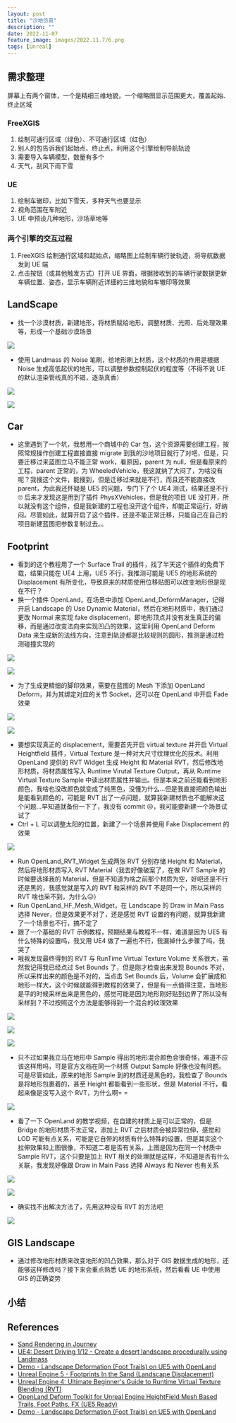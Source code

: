 ```yaml
---
layout: post
title: "沙地仿真"
description: ""
date: 2022-11-07
feature_image: images/2022.11.7/6.png
tags: [Unreal]
---
```


<!--more-->

## 需求整理

屏幕上有两个窗体，一个是精细三维地貌，一个缩略图显示范围更大，覆盖起始、终止区域

### FreeXGIS

1. 绘制可通行区域（绿色）、不可通行区域（红色）
2. 别人的包告诉我们起始点、终止点，利用这个引擎绘制导航轨迹
3. 需要导入车辆模型，数量有多个
4. 天气，刮风下雨下雪
   
### UE

1. 绘制车辙印，比如下雪天，多种天气也要显示
2. 视角范围在车附近
3. UE 中预设几种地形，沙场草地等
   
### 两个引擎的交互过程

1. FreeXGIS 绘制通行区域和起始点，缩略图上绘制车辆行驶轨迹，将导航数据发到 UE 端
2. 点击按钮（或其他触发方式）打开 UE 界面，根据接收到的车辆行驶数据更新车辆位置、姿态，显示车辆附近详细的三维地貌和车辙印等效果

## LandScape

- 找一个沙漠材质，新建地形，将材质赋给地形，调整材质、光照、后处理效果等，形成一个基础沙漠场景

![](../images/2022.11.7/0.png)

- 使用 Landmass 的 Noise 笔刷，给地形刷上材质，这个材质的作用是根据 Noise 生成高低起伏的地形，可以调整参数控制起伏的程度等（不得不说 UE 的默认渲染管线真的不错，逐渐真香）

![](../images/2022.11.7/1.png)

![](../images/2022.11.7/2.png)

## Car

- 这里遇到了一个坑，我想用一个商城中的 Car 包，这个资源需要创建工程，按照常规操作创建工程直接直接 migrate 到我的沙地项目就行了对吧，但是，只要迁移过来蓝图立马不能正常 work，看原因，parent 为 null，但是看原来的工程，parent 正常的，为 WheeledVehicle，我这就纳了大闷了，为啥没有呢？我搜这个文件，能搜到，但是迁移过来就是不行，而且还不能直接改 parent，为此我还怀疑是 UE5 的问题，专门下了个 UE4 测试，结果还是不行🙄 后来才发现这是用到了插件 PhysXVehicles，但是我的项目 UE 没打开，所以就没有这个组件，但是我新建的工程也没开这个组件，却能正常运行，好纳闷。尽管如此，就算开启了这个插件，还是不能正常迁移，只能自己在自己的项目新建蓝图把参数复制过去。。

## Footprint

- 看到的这个教程用了一个 Surface Trail 的插件，找了半天这个插件的免费下载，结果只能在 UE4 上用，UE5 不行，我推测可能是 UE5 的地形系统的 Displacement 有所变化，导致原来的材质使用位移贴图可以改变地形但是现在不行？
- 换一个插件 OpenLand，在场景中添加 OpenLand_DeformManager，记得开启 Landscape 的 Use Dynamic Material，然后在地形材质中，我们通过更改 Normal 来实现 fake displacement，即地形顶点并没有发生真正的偏移，而是通过改变法向来实现凹凸的效果，这里利用 OpenLand Deform Data 来生成新的法线方向，注意到轨迹都是比较规则的圆形，推测是通过检测碰撞实现的

![](../images/2022.11.7/4.png)

![](../images/2022.11.7/3.png)

- 为了生成更精细的脚印效果，需要在蓝图的 Mesh 下添加 OpenLand Deform，并为其绑定对应的关节 Socket，还可以在 OpenLand 中开启 Fade 效果

![](../images/2022.11.7/5.png)

![](../images/2022.11.7/6.png)

- 要想实现真正的 displacement，需要首先开启 virtual texture 并开启 Virtual Heightfield 插件，Virtual Texture 是一种对大尺寸纹理优化的技术。利用 OpenLand 提供的 RVT Widget 生成 Height 和 Material RVT，然后修改地形材质，将材质属性写入 Runtime Virutal Texture Output，再从 Runtime Virtual Texture Sample 中读出材质属性并输出。但是本来之前还能看到地形颜色，我啥也没改颜色就变成了纯黑色，没懂为什么...但是我直接把颜色输出是能看到颜色的，可能是 RVT 出了一点问题，就算我新建材质也不能解决这个问题...早知道就备份一下了，我没有 commit 😒，我可能要新建一个场景试试了
- Ctrl + L 可以调整太阳的位置，新建了一个场景并使用 Fake Displacement 的效果

![](../images/2022.11.7/7.png)

- Run OpenLand_RVT_Widget 生成两张 RVT 分别存储 Height 和 Material，然后将地形材质写入 RVT Material（我去好像破案了，在做 RVT Sample 的时候要选择我的 Material，但是不知道为啥之前那个材质为空，好吧还是不行还是黑的，我感觉就是写入的 RVT 和采样的 RVT 不是同一个，所以采样的 RVT 啥也采不到，为什么😥）
- Run OpenLand_HF_Mesh_Widget，在 Landscape 的 Draw in Main Pass 选择 Never，但是效果更不对了，还是感觉 RVT 设置的有问题，就算我新建了一个场景也不行，搞不定了
- 跟了一个基础的 RVT 示例教程，预期结果与教程不一样，难道是因为 UE5 有什么特殊的设置吗，我又用 UE4 做了一遍也不行，我漏掉什么步骤了吗，我哭了
- 哦我发现最终得到的 RVT 与 RunTime Virtual Texture Volume 关系很大，虽然我记得我已经点过 Set Bounds 了，但是刚才检查出来发现 Bounds 不对，所以采样出来的颜色是不对的，当点击 Set Bounds 后，Volume 会扩展成和地形一样大，这个时候就能得到教程的效果了，但是有一点值得注意，当地形是平的时候采样出来是黑色的，感觉可能是因为地形刚好贴到边界了所以没有采样到？不过按照这个方法是能够得到一个混合的纹理效果

![](../images/2022.11.7/8.png)

![](../images/2022.11.7/9.png)

![](../images/2022.11.7/10.png)

- 只不过如果我立马在地形中 Sample 得出的地形混合颜色会很奇怪，难道不应该这样用吗，可是官方文档在同一个材质 Output Sample 好像也没有问题。可是尽管如此，原来的地形 Sample 到的材质还是黑色的，我检查了 Bounds 是将地形包裹着的，甚至 Height 都能看到一些形状，但是 Material 不行，看起来像是没写入这个 RVT，为什么啊= =

![](../images/2022.11.7/11.png)

- 看了一下 OpenLand 的教学视频，在自建的材质上是可以正常的，但是 Bridge 的地形材质不太正常，添加上 RVT 之后材质会被异常拉伸，感觉和 LOD 可能有点关系，可能是它自带的材质有什么特殊的设置，但是其实这个拉伸效果和上图很像，不知道二者是否有关系，上图是因为在同一个材质中 Sample RVT，这个只要是加上 RVT 相关的处理就是这样，不知道是否有什么关联，我发现好像跟 Draw in Main Pass 选择 Always 和 Never 也有关系

![](../images/2022.11.7/12.png)

![](../images/2022.11.7/14.png)

- 确实找不出解决方法了，先用这种没有 RVT 的方法吧

![](../images/2022.11.7/13.png)

## GIS Landscape

- 通过修改地形材质来改变地形的凹凸效果，那么对于 GIS 数据生成的地形，还能够这样修改吗？接下来会重点熟悉 UE 的地形系统，然后看看 UE 中使用 GIS 的正确姿势




## 小结

## References

- [Sand Rendering in Journey](https://www.youtube.com/watch?v=wt2yYnBRD3U)
- [UE4: Desert Driving 1/12 - Create a desert landscape procedurally using Landmass](https://www.youtube.com/watch?v=wPhWL1xyN2o)
- [Demo - Landscape Deformation (Foot Trails) on UE5 with OpenLand](https://www.youtube.com/watch?v=d3ecsGPXdl0)
- [Unreal Engine 5 - Footprints In the Sand (Landscape Displacement)](https://www.youtube.com/watch?v=GhtZK8J2LcM&t=941s)
- [Unreal Engine 4: Ultimate Beginner's Guide to Runtime Virtual Texture Blending (RVT)](https://www.youtube.com/watch?v=_u-HdkJ3woE)
- [OpenLand Deform Toolkit for Unreal Engine HeightField Mesh Based Trails, Foot Paths, FX (UE5 Ready)](https://www.youtube.com/watch?v=FW4twCpIL6w)
- [Demo - Landscape Deformation (Foot Trails) on UE5 with OpenLand](https://www.youtube.com/watch?v=d3ecsGPXdl0)